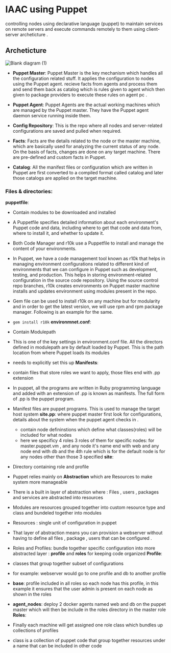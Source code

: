 # IAAC using Puppet
controlling nodes using declarative language (puppet) to maintain services on remote servers and execute commands remotely to them using client-server archeticture .
## Archeticture

![Blank diagram (1)](https://user-images.githubusercontent.com/68178003/101755784-f6ef6680-3add-11eb-83a8-b399b4503ad7.jpeg)

* **Puppet Master**:
Puppet Master is the key mechanism which handles all the configuration related stuff. It applies the configuration to nodes using the Puppet agent. recieve facts from agents and process them and send them back as catalog which is rules given to agent which then given to package providers to execute these rules on agent pc .

* **Puppet Agent**:
Puppet Agents are the actual working machines which are managed by the Puppet master. They have the Puppet agent daemon service running inside them.

* **Config Repository**:
This is the repo where all nodes and server-related configurations are saved and pulled when required.

* **Facts**:
Facts are the details related to the node or the master machine, which are basically used for analyzing the current status of any node. On the basis of facts, changes are done on any target machine. There are pre-defined and custom facts in Puppet.

* **Catalog**:
All the manifest files or configuration which are written in Puppet are first converted to a compiled format called catalog and later those catalogs are applied on the target machine.

### Files & directories:
**puppetfile**:
* Contain modules to be downloaded and installed
* A Puppetfile specifies detailed information about each environment's Puppet code and data, including where to get that code and data from, where to install it, and whether to update it.

* Both Code Manager and r10k use a Puppetfile to install and manage the content of your environments.
* In Puppet, we have a code management tool known as r10k that helps in managing environment configurations related to different kind of environments that we can configure in Puppet such as development, testing, and production. This helps in storing environment-related configuration in the source code repository. Using the source control repo branches, r10k creates environments on Puppet master machine installs and updates environment using modules present in the repo.

* Gem file can be used to install r10k on any machine but for modularity and in order to get the latest version, we will use rpm and rpm package manager. Following is an example for the same.
* `gem install r10k` 
**environmnet.conf**: 
* Contain Modulepath
* This is one of the key settings in environment.conf file. All the directors defined in modulepath are by default loaded by Puppet. This is the path location from where Puppet loads its modules
* needs to explicitly set this up
**Manifests**: 
* contain files that store roles we want to apply, those files end with .pp extension
* In puppet, all the programs are written in Ruby programming language and added with an extension of .pp is known as manifests. The full form of .pp is the puppet program.
* Manifest files are puppet programs. This is used to manage the target host system
    **site.pp**: where puppet master first look for configurations, details about the system when the puppet agent checks in . 
    * contain node defininstions which define what classes(roles) will be included for what nodes 
    * here we specificy 4 roles 3 roles of them for specific nodes: for master.puppet.vm , and any node it's name end with web and any node end with db and the 4th rule which is for the default node is for any nodes other than those 3 specified
**site**: 
* Directory containing role and profile
* Puppet relies mainly on **Abstraction** which are Resources to make system more manageable 
* There is a built in layer of abstraction where : Files , users , packages and services are abstracted into resources
* Modules are resources grouped together into custom resource type and class and bundeled together into modules
* Resources : single unit of configuration in puppet
* That layer of abstraction means you can provision a webserver without having to define all files , package , users that can be configured .
* Roles and Profiles:
bundle together specific configuration into more abstracted layer : **profile** and **roles** for keeping code organized
**Profile**: 
* classes that group together subset of configurations
* for example: webserver would go to one profile and db to another profile
* **base**: profile included in all roles so each node has this profile, in this example it ensures that the user admin is present on each node as shown in the roles
* **agent_nodes**: deploy 2 docker agents named web and db on the puppet master which will then be include in the roles directory in the master role 
**Roles**:
* Finally each machine will get assigned one role class which bundles up collections of profiles 
* class is a collection of puppet code that group together resources under a name that can be included in other code  
